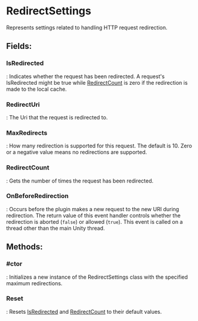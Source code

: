 # RedirectSettings

Represents settings related to handling HTTP request redirection. 

## **Fields**:
### **IsRedirected**
: Indicates whether the request has been redirected. A request's IsRedirected might be true while [RedirectCount](../Settings/RedirectSettings.md#redirectcount) is zero if the redirection is made to the local cache. 
### **RedirectUri**
: The Uri that the request is redirected to. 
### **MaxRedirects**
: How many redirection is supported for this request. The default is 10. Zero or a negative value means no redirections are supported. 
### **RedirectCount**
: Gets the number of times the request has been redirected. 
### **OnBeforeRedirection**
: Occurs before the plugin makes a new request to the new URI during redirection. The return value of this event handler controls whether the redirection is aborted (`false`) or allowed (`true`). This event is called on a thread other than the main Unity thread. 
## **Methods**:

### **#ctor**
: Initializes a new instance of the RedirectSettings class with the specified maximum redirections. 

### **Reset**
: Resets [IsRedirected](../Settings/RedirectSettings.md#isredirected) and [RedirectCount](../Settings/RedirectSettings.md#redirectcount) to their default values. 